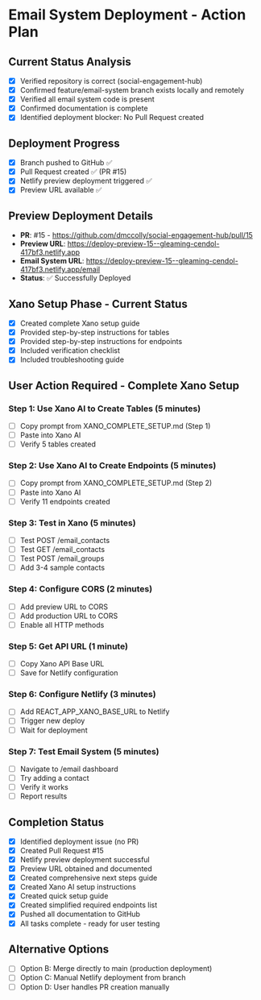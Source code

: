 # Email System Deployment - Action Plan

## Current Status Analysis
- [x] Verified repository is correct (social-engagement-hub)
- [x] Confirmed feature/email-system branch exists locally and remotely
- [x] Verified all email system code is present
- [x] Confirmed documentation is complete
- [x] Identified deployment blocker: No Pull Request created

## Deployment Progress
- [x] Branch pushed to GitHub ✅
- [x] Pull Request created ✅ (PR #15)
- [x] Netlify preview deployment triggered ✅
- [x] Preview URL available ✅

## Preview Deployment Details
- **PR**: #15 - https://github.com/dmccolly/social-engagement-hub/pull/15
- **Preview URL**: https://deploy-preview-15--gleaming-cendol-417bf3.netlify.app
- **Email System URL**: https://deploy-preview-15--gleaming-cendol-417bf3.netlify.app/email
- **Status**: ✅ Successfully Deployed

## Xano Setup Phase - Current Status
- [x] Created complete Xano setup guide
- [x] Provided step-by-step instructions for tables
- [x] Provided step-by-step instructions for endpoints
- [x] Included verification checklist
- [x] Included troubleshooting guide

## User Action Required - Complete Xano Setup

### Step 1: Use Xano AI to Create Tables (5 minutes)
- [ ] Copy prompt from XANO_COMPLETE_SETUP.md (Step 1)
- [ ] Paste into Xano AI
- [ ] Verify 5 tables created

### Step 2: Use Xano AI to Create Endpoints (5 minutes)
- [ ] Copy prompt from XANO_COMPLETE_SETUP.md (Step 2)
- [ ] Paste into Xano AI
- [ ] Verify 11 endpoints created

### Step 3: Test in Xano (5 minutes)
- [ ] Test POST /email_contacts
- [ ] Test GET /email_contacts
- [ ] Test POST /email_groups
- [ ] Add 3-4 sample contacts

### Step 4: Configure CORS (2 minutes)
- [ ] Add preview URL to CORS
- [ ] Add production URL to CORS
- [ ] Enable all HTTP methods

### Step 5: Get API URL (1 minute)
- [ ] Copy Xano API Base URL
- [ ] Save for Netlify configuration

### Step 6: Configure Netlify (3 minutes)
- [ ] Add REACT_APP_XANO_BASE_URL to Netlify
- [ ] Trigger new deploy
- [ ] Wait for deployment

### Step 7: Test Email System (5 minutes)
- [ ] Navigate to /email dashboard
- [ ] Try adding a contact
- [ ] Verify it works
- [ ] Report results

## Completion Status
- [x] Identified deployment issue (no PR)
- [x] Created Pull Request #15
- [x] Netlify preview deployment successful
- [x] Preview URL obtained and documented
- [x] Created comprehensive next steps guide
- [x] Created Xano AI setup instructions
- [x] Created quick setup guide
- [x] Created simplified required endpoints list
- [x] Pushed all documentation to GitHub
- [x] All tasks complete - ready for user testing

## Alternative Options
- [ ] Option B: Merge directly to main (production deployment)
- [ ] Option C: Manual Netlify deployment from branch
- [ ] Option D: User handles PR creation manually